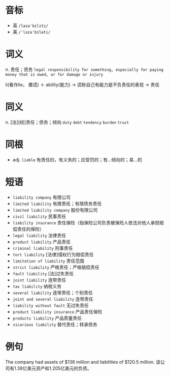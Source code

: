 # 音标

- 英 `/laɪə'bɪlɪtɪ/`
- 美 `/'laɪə'bɪləti/`

# 词义

n. 责任；债务
`legal responsibility for something, especially for paying money that is owed, or for damage or injury`



li(看作lie， 撒谎) ＋ ability(能力) → 谎称自己有能力是不负责任的表现 → 责任

# 同义

n. [法][经]责任；债务；倾向
`duty` `debt` `tendency` `burden` `trust`

# 同根

- adj. `liable` 有责任的，有义务的；应受罚的；有…倾向的；易…的

# 短语

- `liability company` 有限公司
- `limited liability` 有限责任；有限债务责任
- `limited liability company` 股份有限公司
- `civil liability` 民事责任
- `liability insurance` 责任保险（指保险公司负责被保险人依法对他人承担赔偿责任的保险）
- `legal liability` 法律责任
- `product liability` 产品责任
- `criminal liability` 刑事责任
- `tort liability` [法律]侵权行为赔偿责任
- `limitation of liability` 责任范围
- `strict liability` 严格责任；严格赔偿责任
- `fault liability` [法]过失责任
- `joint liability` 连带责任
- `tax liability` 纳税义务
- `several liability` 连带责任；个别责任
- `joint and several liability` 连带责任
- `liability without fault` 无过失责任
- `product liability insurance` 产品责任保险
- `products liability` 产品质量责任
- `vicarious liability` 替代责任；转承债务

# 例句

The company had assets of $138 million and liabilities of $120.5 million.
该公司有1.38亿美元资产和1.205亿美元的负债。


